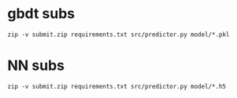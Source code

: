 # gbdt subs

```
zip -v submit.zip requirements.txt src/predictor.py model/*.pkl
```

# NN subs

```
zip -v submit.zip requirements.txt src/predictor.py model/*.h5
```